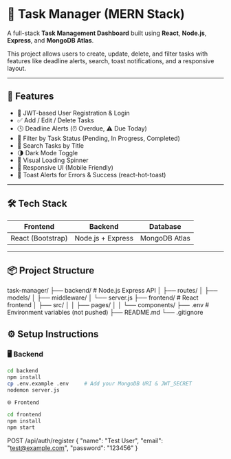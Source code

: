 # 🧠 Task Manager (MERN Stack)

A full-stack **Task Management Dashboard** built using **React**, **Node.js**, **Express**, and **MongoDB Atlas**.

This project allows users to create, update, delete, and filter tasks with features like deadline alerts, search, toast notifications, and a responsive layout.

---

## 🚀 Features

- 🔐 JWT-based User Registration & Login
- ✅ Add / Edit / Delete Tasks
- 🕓 Deadline Alerts (⏰ Overdue, ⚠️ Due Today)
- 🧾 Filter by Task Status (Pending, In Progress, Completed)
- 🔎 Search Tasks by Title
- 🌗 Dark Mode Toggle
- 🔄 Visual Loading Spinner
- 📱 Responsive UI (Mobile Friendly)
- 🚫 Toast Alerts for Errors & Success (react-hot-toast)

---

## 🛠 Tech Stack

| Frontend          | Backend           | Database      |
| ----------------- | ----------------- | ------------- |
| React (Bootstrap) | Node.js + Express | MongoDB Atlas |

---

## 📦 Project Structure

task-manager/
├── backend/ # Node.js Express API
│ ├── routes/
│ ├── models/
│ ├── middleware/
│ └── server.js
├── frontend/ # React frontend
│ ├── src/
│ │ ├── pages/
│ │ └── components/
├── .env # Environment variables (not pushed)
├── README.md
└── .gitignore

## ⚙️ Setup Instructions

### 🖥 Backend

```bash
cd backend
npm install
cp .env.example .env     # Add your MongoDB URI & JWT_SECRET
nodemon server.js

🌐 Frontend

cd frontend
npm install
npm start
```

POST /api/auth/register
{
"name": "Test User",
"email": "test@example.com",
"password": "123456"
}
